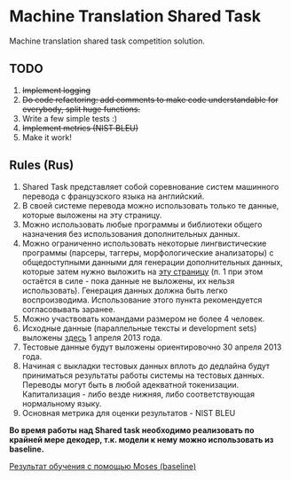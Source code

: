 Machine Translation Shared Task
===============================

Machine translation shared task competition solution.

## TODO
1. ~~Implement logging~~
2. ~~Do code refactoring: add comments to make code understandable for everybody, split huge functions.~~
3. Write a few simple tests :)
4. ~~Implement metrics (NIST BLEU)~~
5. Make it work!

## Rules (Rus)
1. Shared Task представляет собой соревнование систем машинного перевода с французского языка на английский.
2. В своей системе перевода можно использовать только те данные, которые выложены на эту страницу.
3. Можно использовать любые программы и библиотеки общего назначения без использования дополнительных данных.
4. Можно ограниченно использовать некоторые лингвистические программы (парсеры, таггеры, морфологические анализаторы) с общедоступными данными для генерации дополнительных данных, которые затем нужно выложить на [эту страницу](http://school-wiki.yandex.ru/Courses/Spring2013/MachineTranslate) (п. 1 при этом остаётся в силе - пока данные не выложены, их нельзя использовать). Генерация данных должна быть легко воспроизводима. Использование этого пункта рекомендуется согласовывать заранее.
5. Можно участвовать командами размером не более 4 человек.
6. Исходные данные (параллельные тексты и development sets) выложены [здесь](http://school-wiki.yandex.ru/Courses/Spring2013/MachineTranslate) 1 апреля 2013 года.
7. Тестовые данные будут выложены ориентировочно 30 апреля 2013 года.
8. Начиная с выкладки тестовых данных вплоть до дедлайна будут приниматься результаты работы системы на тестовых данных. Переводы могут быть в любой адекватной токенизации. Капитализация - либо везде нижняя, либо соответствующая нормальному языку.
9. Основная метрика для оценки результатов - NIST BLEU

**Во время работы над Shared task необходимо реализовать по крайней мере декодер, т.к. модели к нему можно использовать из baseline.**

[Результат обучения с помощью Moses (baseline)](https://disk.yandex.ru/public/?hash=pDim9UVmUUDnywNntPA/UKJWxFcH924ZkY5S4SeE1A8%3D)
